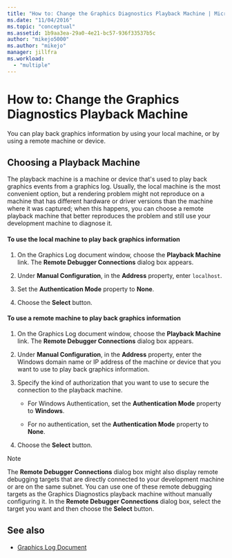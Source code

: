 ```yaml
---
title: "How to: Change the Graphics Diagnostics Playback Machine | Microsoft Docs"
ms.date: "11/04/2016"
ms.topic: "conceptual"
ms.assetid: 1b9aa3ea-29a0-4e21-bc57-936f33537b5c
author: "mikejo5000"
ms.author: "mikejo"
manager: jillfra
ms.workload:
  - "multiple"
---
```

# How to: Change the Graphics Diagnostics Playback Machine
You can play back graphics information by using your local machine, or by using a remote machine or device.

## Choosing a Playback Machine
 The playback machine is a machine or device that's used to play back graphics events from a graphics log. Usually, the local machine is the most convenient option, but a rendering problem might not reproduce on a machine that has different hardware or driver versions than the machine where it was captured; when this happens, you can choose a remote playback machine that better reproduces the problem and still use your development machine to diagnose it.

#### To use the local machine to play back graphics information

1. On the Graphics Log document window, choose the **Playback Machine** link. The **Remote Debugger Connections** dialog box appears.

2. Under **Manual Configuration**, in the **Address** property, enter `localhost`.

3. Set the **Authentication Mode** property to **None**.

4. Choose the **Select** button.

#### To use a remote machine to play back graphics information

1. On the Graphics Log document window, choose the **Playback Machine** link. The **Remote Debugger Connections** dialog box appears.

2. Under **Manual Configuration**, in the **Address** property, enter the Windows domain name or IP address of the machine or device that you want to use to play back graphics information.

3. Specify the kind of authorization that you want to use to secure the connection to the playback machine.

    - For Windows Authentication, set the **Authentication Mode** property to **Windows**.

    - For no authentication, set the **Authentication Mode** property to **None**.

4. Choose the **Select** button.

> [!NOTE]
> The **Remote Debugger Connections** dialog box might also display remote debugging targets that are directly connected to your development machine or are on the same subnet. You can use one of these remote debugging targets as the Graphics Diagnostics playback machine without manually configuring it. In the **Remote Debugger Connections** dialog box, select the target you want and then choose the **Select** button.

## See also
- [Graphics Log Document](graphics-log-document.md)